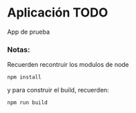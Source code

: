 # Aplicación TODO
App de prueba

### Notas:

Recuerden recontruir los modulos de node
```
npm install
```
y para construir el build, recuerden:
```
npm run build
```